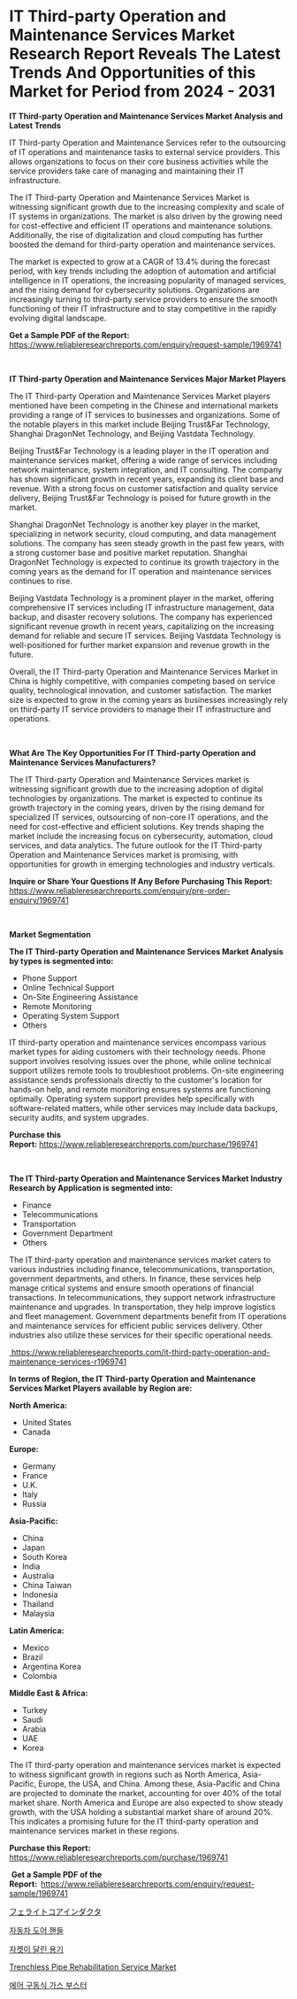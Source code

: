 <p><h1>IT Third-party Operation and Maintenance Services Market Research Report Reveals The Latest Trends And Opportunities of this Market for Period from 2024 - 2031</h1></p><p><strong>IT Third-party Operation and Maintenance Services Market Analysis and Latest Trends</strong></p>
<p><p>IT Third-party Operation and Maintenance Services refer to the outsourcing of IT operations and maintenance tasks to external service providers. This allows organizations to focus on their core business activities while the service providers take care of managing and maintaining their IT infrastructure.</p><p>The IT Third-party Operation and Maintenance Services Market is witnessing significant growth due to the increasing complexity and scale of IT systems in organizations. The market is also driven by the growing need for cost-effective and efficient IT operations and maintenance solutions. Additionally, the rise of digitalization and cloud computing has further boosted the demand for third-party operation and maintenance services.</p><p>The market is expected to grow at a CAGR of 13.4% during the forecast period, with key trends including the adoption of automation and artificial intelligence in IT operations, the increasing popularity of managed services, and the rising demand for cybersecurity solutions. Organizations are increasingly turning to third-party service providers to ensure the smooth functioning of their IT infrastructure and to stay competitive in the rapidly evolving digital landscape.</p></p>
<p><strong>Get a Sample PDF of the Report:&nbsp;</strong> <a href="https://www.reliableresearchreports.com/enquiry/request-sample/1969741">https://www.reliableresearchreports.com/enquiry/request-sample/1969741</a></p>
<p>&nbsp;</p>
<p><strong>IT Third-party Operation and Maintenance Services Major Market Players</strong></p>
<p><p>The IT Third-party Operation and Maintenance Services Market players mentioned have been competing in the Chinese and international markets providing a range of IT services to businesses and organizations. Some of the notable players in this market include Beijing Trust&Far Technology, Shanghai DragonNet Technology, and Beijing Vastdata Technology.</p><p>Beijing Trust&Far Technology is a leading player in the IT operation and maintenance services market, offering a wide range of services including network maintenance, system integration, and IT consulting. The company has shown significant growth in recent years, expanding its client base and revenue. With a strong focus on customer satisfaction and quality service delivery, Beijing Trust&Far Technology is poised for future growth in the market.</p><p>Shanghai DragonNet Technology is another key player in the market, specializing in network security, cloud computing, and data management solutions. The company has seen steady growth in the past few years, with a strong customer base and positive market reputation. Shanghai DragonNet Technology is expected to continue its growth trajectory in the coming years as the demand for IT operation and maintenance services continues to rise.</p><p>Beijing Vastdata Technology is a prominent player in the market, offering comprehensive IT services including IT infrastructure management, data backup, and disaster recovery solutions. The company has experienced significant revenue growth in recent years, capitalizing on the increasing demand for reliable and secure IT services. Beijing Vastdata Technology is well-positioned for further market expansion and revenue growth in the future.</p><p>Overall, the IT Third-party Operation and Maintenance Services Market in China is highly competitive, with companies competing based on service quality, technological innovation, and customer satisfaction. The market size is expected to grow in the coming years as businesses increasingly rely on third-party IT service providers to manage their IT infrastructure and operations.</p></p>
<p>&nbsp;</p>
<p><strong>What Are The Key Opportunities For IT Third-party Operation and Maintenance Services Manufacturers?</strong></p>
<p><p>The IT Third-party Operation and Maintenance Services market is witnessing significant growth due to the increasing adoption of digital technologies by organizations. The market is expected to continue its growth trajectory in the coming years, driven by the rising demand for specialized IT services, outsourcing of non-core IT operations, and the need for cost-effective and efficient solutions. Key trends shaping the market include the increasing focus on cybersecurity, automation, cloud services, and data analytics. The future outlook for the IT Third-party Operation and Maintenance Services market is promising, with opportunities for growth in emerging technologies and industry verticals.</p></p>
<p><strong>Inquire or Share Your Questions If Any Before Purchasing This Report:</strong> <a href="https://www.reliableresearchreports.com/enquiry/pre-order-enquiry/1969741">https://www.reliableresearchreports.com/enquiry/pre-order-enquiry/1969741</a></p>
<p>&nbsp;</p>
<p><strong>Market Segmentation</strong></p>
<p><strong>The IT Third-party Operation and Maintenance Services Market Analysis by types is segmented into:</strong></p>
<p><ul><li>Phone Support</li><li>Online Technical Support</li><li>On-Site Engineering Assistance</li><li>Remote Monitoring</li><li>Operating System Support</li><li>Others</li></ul></p>
<p><p>IT third-party operation and maintenance services encompass various market types for aiding customers with their technology needs. Phone support involves resolving issues over the phone, while online technical support utilizes remote tools to troubleshoot problems. On-site engineering assistance sends professionals directly to the customer's location for hands-on help, and remote monitoring ensures systems are functioning optimally. Operating system support provides help specifically with software-related matters, while other services may include data backups, security audits, and system upgrades.</p></p>
<p><strong>Purchase this Report:&nbsp;</strong><a href="https://www.reliableresearchreports.com/purchase/1969741">https://www.reliableresearchreports.com/purchase/1969741</a></p>
<p>&nbsp;</p>
<p><strong>The IT Third-party Operation and Maintenance Services Market Industry Research by Application is segmented into:</strong></p>
<p><ul><li>Finance</li><li>Telecommunications</li><li>Transportation</li><li>Government Department</li><li>Others</li></ul></p>
<p><p>The IT third-party operation and maintenance services market caters to various industries including finance, telecommunications, transportation, government departments, and others. In finance, these services help manage critical systems and ensure smooth operations of financial transactions. In telecommunications, they support network infrastructure maintenance and upgrades. In transportation, they help improve logistics and fleet management. Government departments benefit from IT operations and maintenance services for efficient public services delivery. Other industries also utilize these services for their specific operational needs.</p></p>
<p><a href="https://www.reliableresearchreports.com/it-third-party-operation-and-maintenance-services-r1969741">&nbsp;https://www.reliableresearchreports.com/it-third-party-operation-and-maintenance-services-r1969741</a></p>
<p><strong>In terms of Region, the IT Third-party Operation and Maintenance Services Market Players available by Region are:</strong></p>
<p>
    <p> <strong> North America: </strong>
        <ul>
            <li>United States</li>
            <li>Canada</li>
        </ul>
        </p> 
    <p> <strong> Europe: </strong>
        <ul>
            <li>Germany</li>
            <li>France</li>
            <li>U.K.</li>
            <li>Italy</li>
            <li>Russia</li>
        </ul>
        </p> 
    <p> <strong> Asia-Pacific: </strong>
        <ul>
            <li>China</li>
            <li>Japan</li>
            <li>South Korea</li>
            <li>India</li>
            <li>Australia</li>
            <li>China Taiwan</li>
            <li>Indonesia</li>
            <li>Thailand</li>
            <li>Malaysia</li>
        </ul>
        </p> 
    <p> <strong> Latin America: </strong>
        <ul>
            <li>Mexico</li>
            <li>Brazil</li>
            <li>Argentina Korea</li>
            <li>Colombia</li>
        </ul>
        </p> 
    <p> <strong> Middle East & Africa: </strong>
        <ul>
            <li>Turkey</li>
            <li>Saudi</li>
            <li>Arabia</li>
            <li>UAE</li>
            <li>Korea</li>
        </ul>
    </p>
    </p>
<p><p>The IT third-party operation and maintenance services market is expected to witness significant growth in regions such as North America, Asia-Pacific, Europe, the USA, and China. Among these, Asia-Pacific and China are projected to dominate the market, accounting for over 40% of the total market share. North America and Europe are also expected to show steady growth, with the USA holding a substantial market share of around 20%. This indicates a promising future for the IT third-party operation and maintenance services market in these regions.</p></p>
<p><strong>Purchase this Report: </strong><a href="https://www.reliableresearchreports.com/purchase/1969741">https://www.reliableresearchreports.com/purchase/1969741</a></p>
<p>&nbsp;<strong>Get a Sample PDF of the Report:&nbsp;&nbsp;</strong><a href="https://www.reliableresearchreports.com/enquiry/request-sample/1969741">https://www.reliableresearchreports.com/enquiry/request-sample/1969741</a></p>
<p><strong></strong></p>
<p><p><a href="https://medium.com/@saigekulas/%E3%83%95%E3%82%A7%E3%83%A9%E3%82%A4%E3%83%88%E3%82%B3%E3%82%A2%E3%82%A4%E3%83%B3%E3%83%80%E3%82%AF%E3%82%BF%E3%83%BC%E3%83%9E%E3%83%BC%E3%82%B1%E3%83%83%E3%83%88-2031%E5%B9%B4%E3%81%BE%E3%81%A7%E3%81%AE%E6%88%90%E5%8A%9F%E3%81%99%E3%82%8B%E3%83%93%E3%82%B8%E3%83%8D%E3%82%B9%E6%88%A6%E7%95%A5%E3%81%AE%E9%8D%B5-b50a09374857">フェライトコアインダクタ</a></p><p><a href="https://github.com/royErdmtyan906778/Market-Research-Report-List-1/blob/main/733880261945.md">자동차 도어 핸들</a></p><p><a href="https://medium.com/@bustersipes981/%EC%9E%90%EC%BC%93%EC%9D%B4-%EC%9E%85%ED%98%80%EC%A7%84-%EC%9A%A9%EA%B8%B0-%EC%8B%9C%EC%9E%A5-%EA%B7%9C%EB%AA%A8%EB%8A%94-%EA%B8%80%EB%A1%9C%EB%B2%8C-%EC%82%B0%EC%97%85%EC%97%90%EC%84%9C-%EC%B5%9C%EC%84%A0%EC%9D%B8-%EB%A7%88%EC%BC%80%ED%8C%85-%EC%B1%84%EB%84%90%EC%9D%84-%EB%B3%B4%EC%97%AC%EC%A4%8D%EB%8B%88%EB%8B%A4-45e77c0dae07">자켓이 달린 용기</a></p><p><a href="https://github.com/kathiaseamanalvaradovlprc2h/Market-Research-Report-List-2/blob/main/trenchless-pipe-rehabilitation-service-market.md">Trenchless Pipe Rehabilitation Service Market</a></p><p><a href="https://medium.com/@kellylyncyh543964/%EC%97%90%EC%96%B4-%EB%93%9C%EB%A6%AC%EB%B8%90-%EA%B0%80%EC%8A%A4-%EB%B6%80%EC%8A%A4%ED%84%B0-%EC%8B%9C%EC%9E%A5-%EA%B7%9C%EB%AA%A8-cagr-%ED%8A%B8%EB%A0%8C%EB%93%9C-2024-2030-e5a5bc5facb9">에어 구동식 가스 부스터</a></p></p>